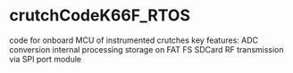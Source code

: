 # crutchCodeK66F_RTOS
code for onboard MCU of instrumented crutches
key features: ADC conversion
              internal processing
              storage on FAT FS SDCard
              RF transmission via SPI port module
